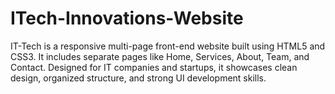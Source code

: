 # ITech-Innovations-Website
IT-Tech is a responsive multi-page front-end website built using HTML5 and CSS3. It includes separate pages like Home, Services, About, Team, and Contact. Designed for IT companies and startups, it showcases clean design, organized structure, and strong UI development skills.
